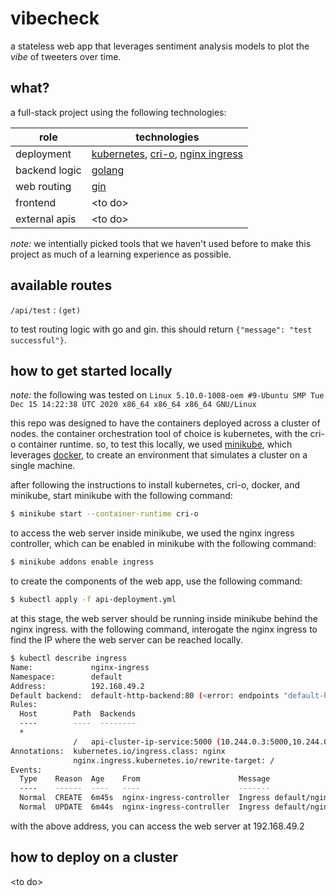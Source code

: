 # vibecheck

a stateless web app that leverages sentiment analysis models to plot the _vibe_ of tweeters over time.


## what?

a full-stack project using the following technologies:

| role          | technologies |
| ------------- | ------------ |
| deployment    | [kubernetes](https://kubernetes.io/), [cri-o](https://cri-o.io/), [nginx ingress](https://kubernetes.github.io/ingress-nginx/) |
| backend logic | [golang](https://golang.org/) |
| web routing   | [gin](https://github.com/gin-gonic/gin) |
| frontend      | \<to do\> |
| external apis | \<to do\> |

_note:_ we intentially picked tools that we haven't used before to make this project as much of a learning experience as possible.


## available routes

`/api/test` : `(get)`

to test routing logic with go and gin. this should return `{"message": "test successful"}`.


## how to get started locally

_note:_ the following was tested on `Linux 5.10.0-1008-oem #9-Ubuntu SMP Tue Dec 15 14:22:38 UTC 2020 x86_64 x86_64 x86_64 GNU/Linux`

this repo was designed to have the containers deployed across a cluster of nodes. the container orchestration tool of choice is kubernetes, with the cri-o container runtime. so, to test this locally, we used [minikube](https://minikube.sigs.k8s.io/docs/), which leverages [docker](https://www.docker.com/), to create an environment that simulates a cluster on a single machine.

after following the instructions to install kubernetes, cri-o, docker, and minikube, start minikube with the following command:

```bash
$ minikube start --container-runtime cri-o
```

to access the web server inside minikube, we used the nginx ingress controller, which can be enabled in minikube with the following command:

```bash
$ minikube addons enable ingress
```

to create the components of the web app, use the following command:

```bash
$ kubectl apply -f api-deployment.yml
```

at this stage, the web server should be running inside minikube behind the nginx ingress. with the following command, interogate the nginx ingress to find the IP where the web server can be reached locally.

```bash
$ kubectl describe ingress
Name:             nginx-ingress
Namespace:        default
Address:          192.168.49.2
Default backend:  default-http-backend:80 (<error: endpoints "default-http-backend" not found>)
Rules:
  Host        Path  Backends
  ----        ----  --------
  *
              /   api-cluster-ip-service:5000 (10.244.0.3:5000,10.244.0.4:5000)
Annotations:  kubernetes.io/ingress.class: nginx
              nginx.ingress.kubernetes.io/rewrite-target: /
Events:
  Type    Reason  Age    From                      Message
  ----    ------  ----   ----                      -------
  Normal  CREATE  6m45s  nginx-ingress-controller  Ingress default/nginx-ingress
  Normal  UPDATE  6m44s  nginx-ingress-controller  Ingress default/nginx-ingress
```

with the above address, you can access the web server at 192.168.49.2


## how to deploy on a cluster

\<to do\>

